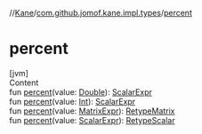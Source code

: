 //[Kane](../index.md)/[com.github.jomof.kane.impl.types](index.md)/[percent](percent.md)



# percent  
[jvm]  
Content  
fun [percent](percent.md)(value: [Double](https://kotlinlang.org/api/latest/jvm/stdlib/kotlin/-double/index.html)): [ScalarExpr](../com.github.jomof.kane.impl/-scalar-expr/index.md)  
fun [percent](percent.md)(value: [Int](https://kotlinlang.org/api/latest/jvm/stdlib/kotlin/-int/index.html)): [ScalarExpr](../com.github.jomof.kane.impl/-scalar-expr/index.md)  
fun [percent](percent.md)(value: [MatrixExpr](../com.github.jomof.kane.impl/-matrix-expr/index.md)): [RetypeMatrix](../com.github.jomof.kane.impl/-retype-matrix/index.md)  
fun [percent](percent.md)(value: [ScalarExpr](../com.github.jomof.kane.impl/-scalar-expr/index.md)): [RetypeScalar](../com.github.jomof.kane.impl/-retype-scalar/index.md)  



